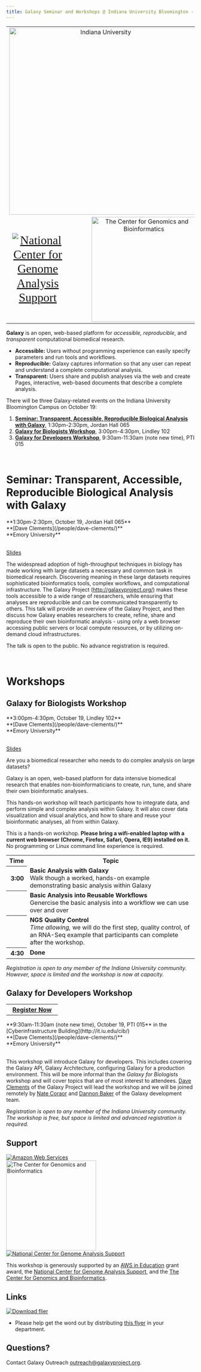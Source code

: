 ```yaml
---
title: Galaxy Seminar and Workshops @ Indiana University Bloomington - October 19, 2012
---
```

<div class='center'>

</div>

<table>
  <tr>
    <td colspan=3 style=" text-align: center; border: none;"> <a href='http://indiana.edu/'><img src="/images/logos/IndianaU720.png" alt="Indiana University" width="500" /></a> </td>
  </tr>
  <tr>
    <td style=" border: none; text-align: center; vertical-align: middle; font-family: 'Times New Roman',Georgia,Serif; font-size: 200%; line-height: 120%;"> <a href='http://ncgas.org/'><img src="/images/logos/NCGAS_Logo300.png" alt="National Center for Genome Analysis Support" /></a> </td>
    <td style=" border: none; text-align: center; vertical-align: middle; width: 10%;"> </td>
    <td style=" border: none; text-align: center; vertical-align: middle;"> <a href='http://cgb.indiana.edu/'><img src="/images/logos/CGBLogoText.png" alt="The Center for Genomics and Bioinformatics" width="280px" /></a> </td>
  </tr>
</table>



**Galaxy** is an open, web-based platform for *accessible, reproducible*, and *transparent* computational biomedical research.

* **Accessible:** Users without programming experience can easily specify parameters and run tools and workflows.
* **Reproducible:** Galaxy captures information so that any user can repeat and understand a complete computational analysis.
* **Transparent:** Users share and publish analyses via the web and create Pages, interactive, web-based documents that describe a complete analysis.

There will be three Galaxy-related events on the Indiana University Bloomington Campus on October 19:

1. **[Seminar: Transparent, Accessible, Reproducible Biological Analysis with Galaxy](/events/indiana-u2012/#seminar-transparent-accessible-reproducible-biological-analysis-with-galaxy)**, 1:30pm-2:30pm, Jordan Hall 065
1. **[Galaxy for Biologists Workshop](/events/indiana-u2012/#galaxy-for-biologists-workshop)**, 3:00pm-4:30pm, Lindley 102
1. **[Galaxy for Developers Workshop](/events/indiana-u2012/#galaxy-for-developers-workshop)**, 9:30am-11:30am (note new time), PTI 015

<br />

# Seminar: Transparent, Accessible, Reproducible Biological Analysis with Galaxy

<div class='indent'>
**1:30pm-2:30pm, October 19, Jordan Hall 065**<br />
**[Dave Clements](/people/dave-clements/)**<br />
**Emory University**<br /><br />

[Slides](https://depot.galaxyproject.org/hub/attachments/documents/presentations/2012_IndianaU.pdf)

The widespread adoption of high-throughput techniques in biology has made working with large datasets a necessary and common task in biomedical research.  Discovering meaning in these large datasets requires sophisticated bioinformatics tools, complex workflows, and computational infrastructure.  The Galaxy Project (http://galaxyproject.org/) makes these tools accessible to a wide range of researchers, while ensuring that analyses are reproducible and can be communicated transparently to others.  This talk will provide an overview of the Galaxy Project, and then discuss how Galaxy enables researchers to create, refine, share and reproduce their own bioinformatic analysis - using only a web browser accessing public servers or local compute resources, or by utilizing on-demand cloud infrastructures.

The talk is open to the public.  No advance registration is required.
</div>
<br />

# Workshops

## Galaxy for Biologists Workshop

<div class='indent'>
**3:00pm-4:30pm, October 19, Lindley 102**<br />
**[Dave Clements](/people/dave-clements/)**<br />
**Emory University**<br /><br />

[Slides](https://depot.galaxyproject.org/hub/attachments/documents/presentations/2012IndianaUGalaxyForBiologists.pdf)

Are you a biomedical researcher who needs to do complex analysis on large datasets?

Galaxy is an open, web-based platform for data intensive biomedical research that enables non-bioinformaticians to create, run, tune, and share their own bioinformatic analyses.

This hands-on workshop will teach participants how to integrate data, and perform simple and complex analysis within Galaxy.  It will also cover data visualization and visual analytics, and how to share and reuse your bioinformatic analyses, all from within Galaxy.

This is a hands-on workshop.  **Please bring a wifi-enabled laptop with a current web browser (Chrome, Firefox, Safari, Opera, IE9) installed on it.**  No programming or Linux command line experience is required.

<table>
  <tr class="th" >
    <th> Time </th>
    <th> Topic </th>
  </tr>
  <tr>
    <th style=" text-align: right;"> 3:00 </th>
    <td> <strong>Basic Analysis with Galaxy</strong><div class='indent'>Walk though a worked, hands-on example demonstrating basic analysis within Galaxy</div> </td>
  </tr>
  <tr>
    <th style=" text-align: right;"> </th>
    <td> <strong>Basic Analysis into Reusable Workflows</strong><div class='indent'>Genercise the basic analysis into a workflow we can use over and over</div> </td>
  </tr>
  <tr>
    <th style=" text-align: right;"> </th>
    <td> <strong>NGS Quality Control</strong><div class='indent'><em>Time allowing,</em> we will do the first step, quality control, of an RNA-Seq example that participants can complete after the workshop.</div> </td>
  </tr>
  <tr>
    <th style=" text-align: right;"> 4:30 </th>
    <td> <strong>Done</strong> </td>
  </tr>
</table>


*Registration is open to any member of the Indiana University community. However, space is limited and the workshop is now at capacity.*

</div>


## Galaxy for Developers Workshop

<div class='right'>
<table>
  <tr>
    <th style=" border: none;"> &nbsp;&nbsp;<a href='http://bit.ly/QdCSb0'>Register Now</a>&nbsp;&nbsp; </th>
  </tr>
</table>

</div>

<div class='indent'>
**9:30am-11:30am (note new time), October 19, PTI 015** in the [Cyberinfrastructure Building](http://it.iu.edu/cib/)<br />
**[Dave Clements](/people/dave-clements/)**<br />
**Emory University**<br /><br />

This workshop will introduce Galaxy for developers.  This includes covering the Galaxy API, Galaxy Architecture, configuring Galaxy for a production environment.  This will be more informal than the *Galaxy for Biologists* workshop and will cover topics that are of most interest to attendees.  [Dave Clements](/people/dave-clements/) of the Galaxy Project will lead the workshop and we will be joined remotely by [Nate Coraor](/people/nate/) and [Dannon Baker](/people/dannon-baker/) of the Galaxy development team.

*Registration is open to any member of the Indiana University community. The workshop is free, but space is limited and advanced registration is required.*
</div>


## Support

<div class='right'><a href='http://aws.amazon.com/'><img src="/images/logos/AWSLogo.png" alt="Amazon Web Services" /></a></div>
<div class='right'><a href='http://cgb.indiana.edu/'><img src="/images/logos/CGBLogoText.png" alt="The Center for Genomics and Bioinformatics" width="240px" /></a></div>
<div class='right'><a href='http://ncgas.org/'><img src="/images/logos/NCGAS_Logo300.png" alt="National Center for Genome Analysis Support" /></a></div>

This workshop is generously supported by an [AWS in Education](http://aws.amazon.com/education/) grant award, the [National Center for Genome Analysis Support](http://ncgas.org/), and the [The Center for Genomics and Bioinformatics](http://cgb.indiana.edu/).



## Links

<div class='right'><a href='https://depot.galaxyproject.org/hub/attachments/events/indiana-u2012/IndianaUGalaxyWorkshop.pdf'><img src="/events/indiana-u2012/IndianaUGalaxyWorkshopThumb.png" alt="Download flier" /></a></div>

* Please help get the word out by distributing [this flyer](https://depot.galaxyproject.org/hub/attachments/events/indiana-u2012/IndianaUGalaxyWorkshop.pdf) in your department.

## Questions?

Contact Galaxy Outreach [outreach@galaxyproject.org](mailto:outreach@galaxyproject.org).
